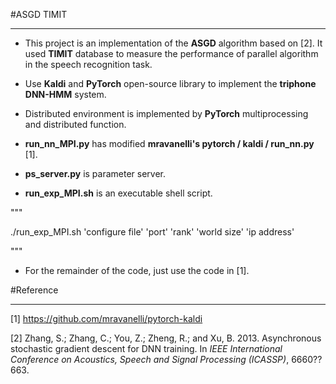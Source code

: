 #ASGD TIMIT

----------------------------------

* This project is an implementation of the **ASGD** algorithm based on [2].  It used **TIMIT** database to measure the performance of parallel algorithm in the speech recognition task.

* Use **Kaldi** and **PyTorch** open-source library to implement the **triphone DNN-HMM** system.

* Distributed environment is implemented by **PyTorch** multiprocessing and distributed function.

* **run_nn_MPI.py** has modified **mravanelli's pytorch / kaldi / run_nn.py** [1].

* **ps_server.py** is parameter server.

* **run_exp_MPI.sh** is an executable shell script. 

"""

./run_exp_MPI.sh 'configure file' 'port' 'rank' 'world size' 'ip address'

"""

* For the remainder of the code, just use the code in [1].



#Reference

------

[1] https://github.com/mravanelli/pytorch-kaldi

[2] Zhang, S.; Zhang, C.; You, Z.; Zheng, R.; and Xu, B. 2013. Asynchronous stochastic gradient descent for DNN training. In *IEEE International Conference on Acoustics, Speech and Signal Processing (ICASSP)*, 6660??663.

